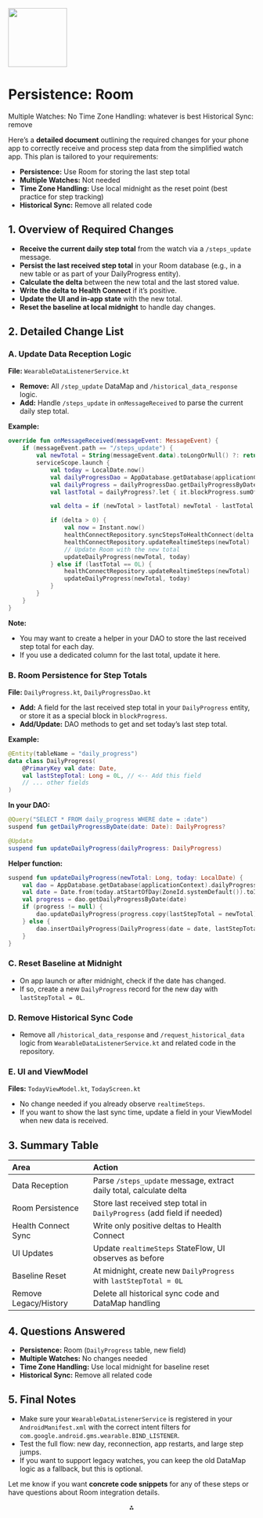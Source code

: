 <img src="https://r2cdn.perplexity.ai/pplx-full-logo-primary-dark%402x.png" class="logo" width="120"/>

# Persistence: Room

Multiple Watches: No
Time Zone Handling: whatever is best
Historical Sync: remove

Here’s a **detailed document** outlining the required changes for your phone app to correctly receive and process step data from the simplified watch app. This plan is tailored to your requirements:

- **Persistence:** Use Room for storing the last step total
- **Multiple Watches:** Not needed
- **Time Zone Handling:** Use local midnight as the reset point (best practice for step tracking)
- **Historical Sync:** Remove all related code


## 1. **Overview of Required Changes**

- **Receive the current daily step total** from the watch via a `/steps_update` message.
- **Persist the last received step total** in your Room database (e.g., in a new table or as part of your DailyProgress entity).
- **Calculate the delta** between the new total and the last stored value.
- **Write the delta to Health Connect** if it’s positive.
- **Update the UI and in-app state** with the new total.
- **Reset the baseline at local midnight** to handle day changes.


## 2. **Detailed Change List**

### A. **Update Data Reception Logic**

**File:** `WearableDataListenerService.kt`

- **Remove:** All `/step_update` DataMap and `/historical_data_response` logic.
- **Add:** Handle `/steps_update` in `onMessageReceived` to parse the current daily step total.

**Example:**

```kotlin
override fun onMessageReceived(messageEvent: MessageEvent) {
    if (messageEvent.path == "/steps_update") {
        val newTotal = String(messageEvent.data).toLongOrNull() ?: return
        serviceScope.launch {
            val today = LocalDate.now()
            val dailyProgressDao = AppDatabase.getDatabase(applicationContext).dailyProgressDao()
            val dailyProgress = dailyProgressDao.getDailyProgressByDate(Date.from(today.atStartOfDay(ZoneId.systemDefault()).toInstant()))
            val lastTotal = dailyProgress?.let { it.blockProgress.sumOf { bp -> bp.actualSteps } } ?: 0L

            val delta = if (newTotal > lastTotal) newTotal - lastTotal else 0L

            if (delta > 0) {
                val now = Instant.now()
                healthConnectRepository.syncStepsToHealthConnect(delta.toInt(), now, now)
                healthConnectRepository.updateRealtimeSteps(newTotal)
                // Update Room with the new total
                updateDailyProgress(newTotal, today)
            } else if (lastTotal == 0L) {
                healthConnectRepository.updateRealtimeSteps(newTotal)
                updateDailyProgress(newTotal, today)
            }
        }
    }
}
```

**Note:**

- You may want to create a helper in your DAO to store the last received step total for each day.
- If you use a dedicated column for the last total, update it here.


### B. **Room Persistence for Step Totals**

**File:** `DailyProgress.kt`, `DailyProgressDao.kt`

- **Add:** A field for the last received step total in your `DailyProgress` entity, or store it as a special block in `blockProgress`.
- **Add/Update:** DAO methods to get and set today’s last step total.

**Example:**

```kotlin
@Entity(tableName = "daily_progress")
data class DailyProgress(
    @PrimaryKey val date: Date,
    val lastStepTotal: Long = 0L, // <-- Add this field
    // ... other fields
)
```

**In your DAO:**

```kotlin
@Query("SELECT * FROM daily_progress WHERE date = :date")
suspend fun getDailyProgressByDate(date: Date): DailyProgress?

@Update
suspend fun updateDailyProgress(dailyProgress: DailyProgress)
```

**Helper function:**

```kotlin
suspend fun updateDailyProgress(newTotal: Long, today: LocalDate) {
    val dao = AppDatabase.getDatabase(applicationContext).dailyProgressDao()
    val date = Date.from(today.atStartOfDay(ZoneId.systemDefault()).toInstant())
    val progress = dao.getDailyProgressByDate(date)
    if (progress != null) {
        dao.updateDailyProgress(progress.copy(lastStepTotal = newTotal))
    } else {
        dao.insertDailyProgress(DailyProgress(date = date, lastStepTotal = newTotal))
    }
}
```


### C. **Reset Baseline at Midnight**

- On app launch or after midnight, check if the date has changed.
- If so, create a new `DailyProgress` record for the new day with `lastStepTotal = 0L`.


### D. **Remove Historical Sync Code**

- Remove all `/historical_data_response` and `/request_historical_data` logic from `WearableDataListenerService.kt` and related code in the repository.


### E. **UI and ViewModel**

**Files:** `TodayViewModel.kt`, `TodayScreen.kt`

- No change needed if you already observe `realtimeSteps`.
- If you want to show the last sync time, update a field in your ViewModel when new data is received.


## 3. **Summary Table**

| Area | Action |
| :-- | :-- |
| Data Reception | Parse `/steps_update` message, extract daily total, calculate delta |
| Room Persistence | Store last received step total in `DailyProgress` (add field if needed) |
| Health Connect Sync | Write only positive deltas to Health Connect |
| UI Updates | Update `realtimeSteps` StateFlow, UI observes as before |
| Baseline Reset | At midnight, create new `DailyProgress` with `lastStepTotal = 0L` |
| Remove Legacy/History | Delete all historical sync code and DataMap handling |

## 4. **Questions Answered**

- **Persistence:** Room (`DailyProgress` table, new field)
- **Multiple Watches:** No changes needed
- **Time Zone Handling:** Use local midnight for baseline reset
- **Historical Sync:** Remove all related code


## 5. **Final Notes**

- Make sure your `WearableDataListenerService` is registered in your `AndroidManifest.xml` with the correct intent filters for `com.google.android.gms.wearable.BIND_LISTENER`.
- Test the full flow: new day, reconnection, app restarts, and large step jumps.
- If you want to support legacy watches, you can keep the old DataMap logic as a fallback, but this is optional.

Let me know if you want **concrete code snippets** for any of these steps or have questions about Room integration details.

<div style="text-align: center">⁂</div>

[^1]: MainActivity.kt

[^2]: StepBlocksApplication.kt

[^3]: WearableDataListenerService.kt

[^4]: TodayScreen.kt

[^5]: TodayViewModel.kt

[^6]: AppDatabase.kt

[^7]: BlockProgress.kt

[^8]: BlockProgressDao.kt

[^9]: Converters.kt

[^10]: DailyProgress.kt

[^11]: DailyProgressDao.kt

[^12]: DailyProgressWithBlockProgress.kt

[^13]: DailyProgressWithBlocks.kt

[^14]: HealthConnectManager.kt

[^15]: Converters.kt

[^16]: HealthConnectRepository.kt

[^17]: OfflineTemplateRepository.kt

[^18]: TemplateRepository.kt

[^19]: https://discussions.apple.com/thread/252936299

[^20]: https://code.tutsplus.com/get-wear-os-and-android-talking-exchanging-information-via-the-wearable-data-layer--cms-30986t

[^21]: https://codezup.com/androids-room-persistence-library-a-comprehensive-tutorial/

[^22]: https://androidaps.readthedocs.io/en/3.1/Configuration/Watchfaces.html

[^23]: https://developer.android.com/health-and-fitness/guides/basic-fitness-app/integrate-wear-os

[^24]: https://github.com/LarkspurCA/androidweardocs/blob/master/sync.rst

[^25]: https://www.firstnet.com/help/device-help/numbersync-for-wearables/numbersync-for-google/numbersync-unsync-for-google.html

[^26]: https://blog.csdn.net/hnjzfwy/article/details/134916306

[^27]: https://support.modernhealth.com/hc/en-us/articles/5476675454107-Time-Zone-Scheduling-Options

[^28]: https://docs.junction.com/wearables/guides/android-health-connect

[^29]: https://www.reddit.com/r/ios/comments/abjz8d/is_there_a_way_to_find_out_how_many_steps_i_took/

[^30]: https://support.apple.com/en-us/108779

[^31]: https://www.youtube.com/watch?v=4X8XTlOsAtI

[^32]: https://stackoverflow.com/questions/61717974/reading-daily-step-count-on-android-wear

[^33]: https://stackoverflow.com/questions/79411456/how-to-filterout-manual-step-count-from-health-connect

[^34]: https://www.youtube.com/watch?v=OopjNYlqTQ4

[^35]: https://stackoverflow.com/questions/25430232/android-wear-deleting-data-on-dataapi-with-deletedataitems

[^36]: https://www.reddit.com/r/WearOS/comments/j0i1ug/stuck_on_getting_your_watch_details/

[^37]: https://gist.github.com/henrikfroehling/5d9e290ae002e87667ea3f1aa2747cbc

[^38]: https://www.youtube.com/watch?v=__UbmZRD7rY

[^39]: https://www.simoahava.com/gtm-tips/remember-to-flush-unused-data-layer-variables/

[^40]: https://developers.google.com/android/reference/com/google/android/gms/wearable/DataClient?authuser=0000

[^41]: https://source.android.com/docs/core/permissions/timezone-rules

[^42]: https://source.android.com/docs/core/ota/modular-system/timezone

[^43]: https://stackoverflow.com/questions/78024890/how-should-i-handle-timezones-in-this-context

[^44]: https://www.tinybird.co/blog-posts/database-timestamps-timezones

[^45]: https://android.googlesource.com/platform/system/timezone/+/refs/heads/android13-qpr2-b-s1-release/README.android

[^46]: https://community.fitbit.com/t5/Third-Party-Integrations/Wrong-time-for-entries-sent-to-Health-Connect/td-p/5574855

[^47]: https://www.10000steps.org.au/support/mobile-app-support/device-android-health-connect/

[^48]: https://www.w3.org/TR/timezone/

